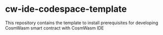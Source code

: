 # cw-ide-codespace-template
This repository contains the template to install prerequisites for developing CosmWasm smart contract with CosmWasm IDE
